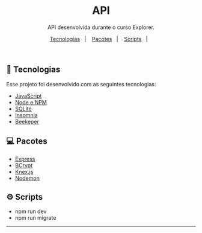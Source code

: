 <h1 align="center"> API </h1>

<p align="center">
API desenvolvida durante o curso Explorer.
</p>

<p align="center">
  <a href="#-tecnologias">Tecnologias</a>&nbsp;&nbsp;&nbsp;|&nbsp;&nbsp;&nbsp;
  <a href="#-pacotes">Pacotes</a>&nbsp;&nbsp;&nbsp;|&nbsp;&nbsp;&nbsp;
  <a href="#-scripts">Scripts</a>&nbsp;&nbsp;&nbsp;|&nbsp;&nbsp;&nbsp;
</p>

<br>

## 🚀 Tecnologias

Esse projeto foi desenvolvido com as seguintes tecnologias:

- [JavaScript](https://www.javascript.com)
- [Node e NPM](https://nodejs.org/)
- [SQLite](https://www.sqlite.org/index.html)
- [Insomnia](https://insomnia.rest)
- [Beekeper](https://www.beekeeperstudio.io)


## 💻 Pacotes

- [Express](https://expressjs.com/pt-br/)
- [BCrypt](https://www.npmjs.com/package/bcrypt)
- [Knex.js](https://knexjs.org)
- [Nodemon](https://www.npmjs.com/package/nodemon)

## ⚙ Scripts

- npm run dev
- npm run migrate

---
